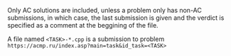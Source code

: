 Only AC solutions are included, unless a problem only has non-AC submissions, in which case, the last submission is given and the verdict is specified as a comment at the beggining of the file.

A file named `<TASK>-*.cpp` is a submission to problem
`https://acmp.ru/index.asp?main=task&id_task=<TASK>`